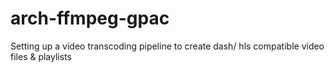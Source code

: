 # arch-ffmpeg-gpac
Setting up a video transcoding pipeline to create dash/ hls compatible video files &amp; playlists
